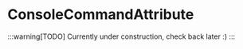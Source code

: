 ﻿
# ConsoleCommandAttribute

:::warning[TODO]
Currently under construction, check back later :)
:::

